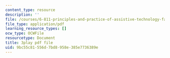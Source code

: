 ```yaml
---
content_type: resource
description: ''
file: /courses/6-811-principles-and-practice-of-assistive-technology-fall-2014/9bc55c81556d7bd8958e385e7736389e_x18bMLW4eO4.pdf
file_type: application/pdf
learning_resource_types: []
ocw_type: OCWFile
resourcetype: Document
title: 3play pdf file
uid: 9bc55c81-556d-7bd8-958e-385e7736389e
---
```


